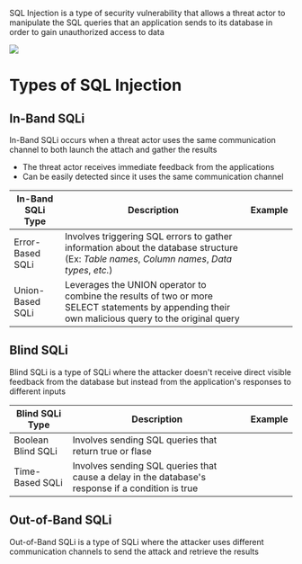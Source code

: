 SQL Injection is a type of security vulnerability that allows a threat actor to manipulate the SQL queries that an application sends to its database in order to gain unauthorized access to data

![](https://github.com/JonmarCorpuz/SecondBrain/blob/main/Assets/Whitespace.png)

# Types of SQL Injection

## In-Band SQLi

In-Band SQLi occurs when a threat actor uses the same communication channel to both launch the attach and gather the results

* The threat actor receives immediate feedback from the applications
* Can be easily detected since it uses the same communication channel

| In-Band SQLi Type | Description | Example |
| --- | --- | --- |
| Error-Based SQLi | Involves triggering SQL errors to gather information about the database structure (Ex: *Table names*, *Column names*, *Data types*, *etc.*) | |
| Union-Based SQLi | Leverages the UNION operator to combine the results of two or more SELECT statements by appending their own malicious query to the original query | |

## Blind SQLi

Blind SQLi is a type of SQLi where the attacker doesn't receive direct visible feedback from the database but instead from the application's responses to different inputs

| Blind SQLi Type | Description | Example |
| --- | --- | --- |
| Boolean Blind SQLi | Involves sending SQL queries that return true or flase | |
| Time-Based SQLi | Involves sending SQL queries that cause a delay in the database's response if a condition is true | |

## Out-of-Band SQLi

Out-of-Band SQLi is a type of SQLi where the attacker uses different communication channels to send the attack and retrieve the results
